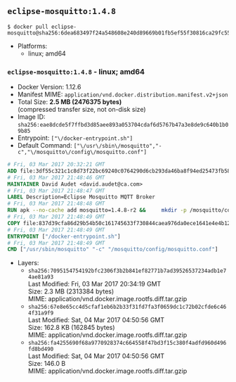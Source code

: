 ## `eclipse-mosquitto:1.4.8`

```console
$ docker pull eclipse-mosquitto@sha256:6dea683497f24a548608e240d89669b01fb5ef55f30816ca29fc55ddbcab20d8
```

-	Platforms:
	-	linux; amd64

### `eclipse-mosquitto:1.4.8` - linux; amd64

-	Docker Version: 1.12.6
-	Manifest MIME: `application/vnd.docker.distribution.manifest.v2+json`
-	Total Size: **2.5 MB (2476375 bytes)**  
	(compressed transfer size, not on-disk size)
-	Image ID: `sha256:eae8dcde5f7ffbd3d85aee893a053704cdaf6d5767b47a3e8de9c640b1b09b85`
-	Entrypoint: `["\/docker-entrypoint.sh"]`
-	Default Command: `["\/usr\/sbin\/mosquitto","-c","\/mosquitto\/config\/mosquitto.conf"]`

```dockerfile
# Fri, 03 Mar 2017 20:32:21 GMT
ADD file:3df55c321c1c8d73f22bc69240c0764290d6cb293da46ba8f94ed25473fb5853 in / 
# Fri, 03 Mar 2017 21:48:46 GMT
MAINTAINER David Audet <david.audet@ca.com>
# Fri, 03 Mar 2017 21:48:47 GMT
LABEL Description=Eclipse Mosquitto MQTT Broker
# Fri, 03 Mar 2017 21:48:48 GMT
RUN apk --no-cache add mosquitto=1.4.8-r2 &&     mkdir -p /mosquitto/config /mosquitto/data /mosquitto/log &&     cp /etc/mosquitto/mosquitto.conf /mosquitto/config &&     chown -R mosquitto:mosquitto /mosquitto
# Fri, 03 Mar 2017 21:48:49 GMT
COPY file:837d39cfa86d29b54b50c161745633f730844caea976da0ece1641e4e4b122aa in / 
# Fri, 03 Mar 2017 21:48:49 GMT
ENTRYPOINT ["/docker-entrypoint.sh"]
# Fri, 03 Mar 2017 21:48:49 GMT
CMD ["/usr/sbin/mosquitto" "-c" "/mosquitto/config/mosquitto.conf"]
```

-	Layers:
	-	`sha256:7095154754192bfc2306f3b2b841ef82771b7ad39526537234adb1e74ae81a93`  
		Last Modified: Fri, 03 Mar 2017 20:34:19 GMT  
		Size: 2.3 MB (2313384 bytes)  
		MIME: application/vnd.docker.image.rootfs.diff.tar.gzip
	-	`sha256:67e8e65cc4d5cfaf1eb6b2b33f31fd7fa3f0659dc1c72b02cfde6c464f31a9f9`  
		Last Modified: Sat, 04 Mar 2017 04:50:56 GMT  
		Size: 162.8 KB (162845 bytes)  
		MIME: application/vnd.docker.image.rootfs.diff.tar.gzip
	-	`sha256:fa4255690f68a9770928374c664558f47bd3f15c380f4adfd960d496fd8bd490`  
		Last Modified: Sat, 04 Mar 2017 04:50:56 GMT  
		Size: 146.0 B  
		MIME: application/vnd.docker.image.rootfs.diff.tar.gzip
